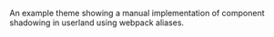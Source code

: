 An example theme showing a manual implementation of component
shadowing in userland using webpack aliases.
